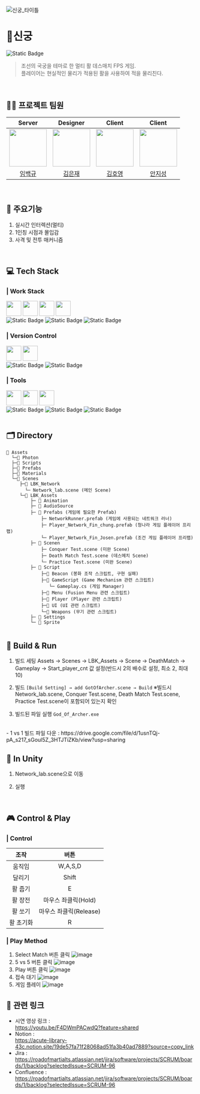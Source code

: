 ![신궁_타이틀](https://github.com/user-attachments/assets/5f52a3e2-c4f7-47f8-ad15-9ef03de20834)
# 🏹신궁

<img alt="Static Badge" src="https://img.shields.io/badge/%ED%94%84%EB%A1%9C%EC%A0%9D%ED%8A%B8%20%EA%B8%B0%EA%B0%84%3A-2025.05~2025.06-FAB040?style=flat-square&logoColor=white">

> 조선의 국궁을 테마로 한 멀티 활 데스매치 FPS 게임.
<br>플레이어는 현실적인 물리가 적용된 활을 사용하여 적을 물리친다.
>
<br>

## 💁‍♂️ 프로젝트 팀원
| Server | Designer | Client | Client |
|:---:|:---:|:---:|:---:|
| <img src="https://github.com/Lim-Dolphin.png?size=120" width="100"/> | <img src="https://github.com/Developer-EJ.png?size=120" width="100"/> | <img src="https://github.com/sunsi-game.png?size=120" width="100"/> | <img src="https://github.com/j1sung.png?size=120" width="100"/> |
| [임백규](https://github.com/Lim-Dolphin) | [김은재](https://github.com/Developer-EJ) | [김호영](https://github.com/sunsi-game) | [안지성](https://github.com/j1sung) |
<br>

## 📝 주요기능
1. 실시간 인터렉션(멀티)
2. 1인칭 시점과 몰입감
3. 사격 및 전투 매커니즘
<br>

## 💻 Tech Stack
### | Work Stack
<div align="left">
 <img src="https://cdn.jsdelivr.net/gh/devicons/devicon/icons/blender/blender-original.svg" width="40" height="40"/>
  <img src="https://cdn.jsdelivr.net/gh/devicons/devicon/icons/unity/unity-original.svg" width="40" height="40"/>
  <img src="https://cdn.jsdelivr.net/gh/devicons/devicon/icons/csharp/csharp-original.svg" width="40" height="40"/>
 <img src="https://media.licdn.com/dms/image/v2/C4D0BAQFgm5g8rrdzPg/company-logo_200_200/company-logo_200_200/0/1630460711618/exit_games_logo?e=2147483647&v=beta&t=U1RPD7XVp9E-ex118pvgff__5uPKLsEnJCcqMJ4PMeU" width="40" height="40"/>
</div>
<div align="left">
  <img alt="Static Badge" src="https://img.shields.io/badge/Blender-E87D0D?style=flat-square&logo=Blender&logoColor=white">
  <img alt="Static Badge" src="https://img.shields.io/badge/Unity-black?style=flat&logo=Unity&logoColor=white">
  <img alt="Static Badge" src="https://img.shields.io/badge/Photon-004480?style=flat-square&logo=Photon&logoColor=white">
</div>

### | Version Control
<div align="left">
  <!-- GitHub -->
  <img src="https://cdn.jsdelivr.net/gh/devicons/devicon/icons/github/github-original.svg" width="40" height="40"/>
  <!-- Git -->
  <img src="https://cdn.jsdelivr.net/gh/devicons/devicon/icons/git/git-original.svg" width="40" height="40"/>
</div>
<div align="left">
<img alt="Static Badge" src="https://img.shields.io/badge/Github-181717?style=flat-square&logo=github&logoColor=white">
 <img alt="Static Badge" src="https://img.shields.io/badge/Git-F05032?style=flat-square&logo=git&logoColor=white">
</div>

### | Tools
<div align="left">
  <!-- Notion (공식 SVG) -->
  <img src="https://upload.wikimedia.org/wikipedia/commons/4/45/Notion_app_logo.png" width="40" height="40"/>
  <!-- Jira -->
  <img src="https://cdn.jsdelivr.net/gh/devicons/devicon/icons/jira/jira-original.svg" width="40" height="40"/>
  <!-- Confluence -->
  <img src="https://cdn.jsdelivr.net/gh/devicons/devicon/icons/confluence/confluence-original.svg" width="40" height="40"/>
</div>
<div align="left">
<img alt="Static Badge" src="https://img.shields.io/badge/Notion-000000?style=flat-square&logo=notion&logoColor=white">
 <img alt="Static Badge" src="https://img.shields.io/badge/Jira-0052CC?style=flat-square&logo=jira&logoColor=white">
 <img alt="Static Badge" src="https://img.shields.io/badge/Confluence-172B4D?style=flat-square&logo=confluence&logoColor=white">
</div>
<br>

## 🗂 Directory
```
📂 Assets
  └─📂 Photon
  ├─📂 Scripts
  ├─📂 Prefabs
  ├─📂 Materials
  └─📂 Scenes  
     ├─📂 LBK_Network
       └─ Network_lab.scene (메인 Scene)
     └─📂 LBK_Assets
         ├─ 📂 Animation
         ├─ 📂 AudioSource
         ├─ 📂 Prefabs (게임에 필요한 Prefab)
             ├─ NetworkRunner.prefab (게임에 사용되는 네트워크 러너)
             ├─ Player_Network_Fin_chung.prefab (청나라 게임 플레이어 프리팹)
             └─ Player_Network_Fin_Josen.prefab (조건 게임 플레이어 프리팹)
         ├─ 📂 Scenen
             ├─ Conquer Test.scene (미완 Scene)
             ├─ Death Match Test.scene (데스메치 Scene)
             └─ Practice Test.scene (미완 Scene)
         ├─ 📂 Script
             ├─📂 Beacon (봉화 조작 스크립트, 구현 실패)
             ├─📂 GameScript (Game Mechanism 관련 스크립트)
                └─ Gameplay.cs (게임 Manager)
             ├─📂 Menu (Fusion Menu 관련 스크립트)
             ├─📂 Player (Player 관련 스크립트)    
             ├─📂 UI (UI 관련 스크립트)      
             └─📂 Weapons (무기 관련 스크립트)
         ├─ 📂 Settings
         └─ 📂 Sprite
     
```

## 🚩 Build & Run
1. 빌드 세팅
  Assets → Scenes → LBK_Assets → Scene → DeathMatch → Gameplay → Start_player_cnt 값 설정(반드시 2의 배수로 설정, 최소 2, 최대 10)
2. 빌드
`[Build Setting] → add GotOfArcher.scene → Build`
 ※빌드시 Network_lab.scene, Conquer Test.scene, Death Match Test.scene, Practice Test.scene이 포함되어 있는지 확인

3. 빌드된 파일 실행  `God_Of_Archer.exe`
<br>
- 1 vs 1 빌드 파일 다운 : https://drive.google.com/file/d/1usnTQj-pA_s217_sGoul5Z_3HTJTiZKb/view?usp=sharing <br>

## 🚩 In Unity
1. Network_lab.scene으로 이동
   
2. 실행
<br>

## 🎮 Control & Play
### | Control
|조작|버튼|
|:---:|:---:|
|움직임|W,A,S,D|
|달리기|Shift|
|활 줍기|E|
|활 장전|마우스 좌클릭(Hold)|
|활 쏘기|마우스 좌클릭(Release)|
|활 초기화|R|

### | Play Method
1. Select Match 버튼 클릭
![image](https://github.com/user-attachments/assets/f6883a72-fc72-461f-a699-1dc5d4fc938a)
2. 5 vs 5 버튼 클릭
![image](https://github.com/user-attachments/assets/a133e27d-2572-41b7-9fba-b54db0f946f7)
3. Play 버튼 클릭
![image](https://github.com/user-attachments/assets/eb3514b5-b86a-46f4-bc43-91272b2dfb83)
4. 접속 대기
![image](https://github.com/user-attachments/assets/0e5a8916-a7e2-4052-8b5d-259d509484f5)
5. 게임 플레이
![image](https://github.com/user-attachments/assets/5a661ae0-f529-43eb-a7ec-4bc175c83daa)

## 🔗 관련 링크
- 시연 영상 링크 : <br>https://youtu.be/F4DWmPACwdQ?feature=shared
- Notion : <br>https://acute-library-43c.notion.site/19de57fa71f28068ad51fa3b40ad7889?source=copy_link
- Jira : <br>https://roadofmartialts.atlassian.net/jira/software/projects/SCRUM/boards/1/backlog?selectedIssue=SCRUM-96
- Confluence : <br>https://roadofmartialts.atlassian.net/jira/software/projects/SCRUM/boards/1/backlog?selectedIssue=SCRUM-96
